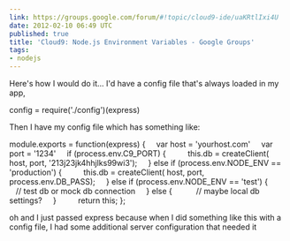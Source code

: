 ```yaml
---
link: https://groups.google.com/forum/#!topic/cloud9-ide/uaKRtlIxi4U
date: 2012-02-10 06:49 UTC
published: true
title: 'Cloud9: Node.js Environment Variables - Google Groups'
tags:
- nodejs
---
```


Here's how I would do it... I'd have a config file that's always loaded in my app,

config = require('./config')(express)

Then I have my config file which has something like:

module.exports = function(express) {
    var host = 'yourhost.com'
    var port = '1234'
    if (process.env.C9_PORT) {
         this.db = createClient( host, port, '213j23jk4hhjlks99wi3');
    } else if (process.env.NODE_ENV == 'production') {
         this.db = createClient( host, port, process.env.DB_PASS);
    } else if (process.env.NODE_ENV == 'test') {
           // test db or mock db connection
    } else {
          // maybe local db settings?
    }
    
    return this;
};

oh and I just passed express because when I did something like this with a config file, I had some additional server configuration that needed it
